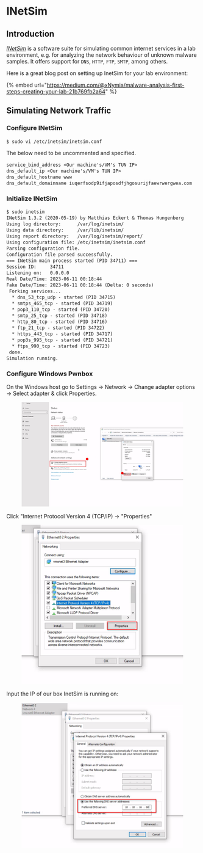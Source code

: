 # INetSim

## Introduction

[_INetSim_](https://www.inetsim.org/) is a software suite for simulating common internet services in a lab environment, e.g. for analyzing the network behaviour of unknown malware samples. It offers support for  `DNS`, `HTTP`, `FTP`, `SMTP`, among others.



Here is a great blog post on setting up InetSim for your lab environment:

{% embed url="https://medium.com/@xNymia/malware-analysis-first-steps-creating-your-lab-21b769fb2a64" %}

## Simulating Network Traffic

### Configure INetSim

```shell-session
$ sudo vi /etc/inetsim/inetsim.conf
```

The below need to be uncommented and specified.

```shell-session
service_bind_address <Our machine's/VM's TUN IP>
dns_default_ip <Our machine's/VM's TUN IP>
dns_default_hostname www
dns_default_domainname iuqerfsodp9ifjaposdfjhgosurijfaewrwergwea.com 
```

### Initialize INetSim

```shell-session
$ sudo inetsim 
INetSim 1.3.2 (2020-05-19) by Matthias Eckert & Thomas Hungenberg
Using log directory:      /var/log/inetsim/
Using data directory:     /var/lib/inetsim/
Using report directory:   /var/log/inetsim/report/
Using configuration file: /etc/inetsim/inetsim.conf
Parsing configuration file.
Configuration file parsed successfully.
=== INetSim main process started (PID 34711) ===
Session ID:     34711
Listening on:   0.0.0.0
Real Date/Time: 2023-06-11 00:18:44
Fake Date/Time: 2023-06-11 00:18:44 (Delta: 0 seconds)
 Forking services...
  * dns_53_tcp_udp - started (PID 34715)
  * smtps_465_tcp - started (PID 34719)
  * pop3_110_tcp - started (PID 34720)
  * smtp_25_tcp - started (PID 34718)
  * http_80_tcp - started (PID 34716)
  * ftp_21_tcp - started (PID 34722)
  * https_443_tcp - started (PID 34717)
  * pop3s_995_tcp - started (PID 34721)
  * ftps_990_tcp - started (PID 34723)
 done.
Simulation running.
```



### Configure Windows Pwnbox

On the Windows host go to Settings -> Network -> Change adapter options -> Select adapter & click Properties.

<figure><img src="../../.gitbook/assets/image (1) (1) (1) (1) (1) (1).png" alt=""><figcaption></figcaption></figure>

Click "Internet Protocol Version 4 (TCP/IP) -> "Properties"

<figure><img src="../../.gitbook/assets/image (1) (1) (1) (1) (1) (1) (1).png" alt=""><figcaption></figcaption></figure>

Input the IP of our box InetSim is running on:

<figure><img src="../../.gitbook/assets/image (2) (1) (1) (1) (1).png" alt=""><figcaption></figcaption></figure>
